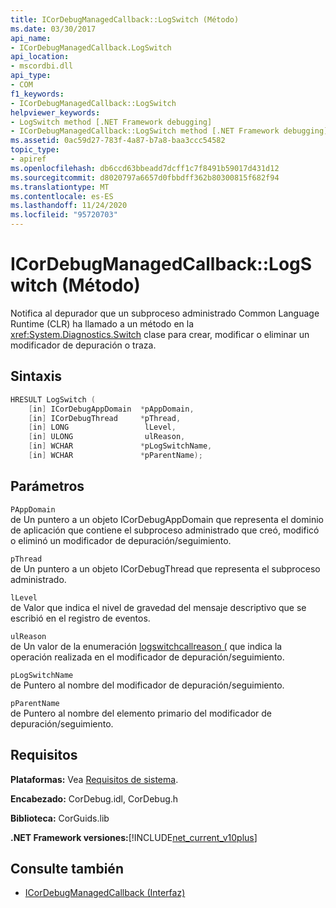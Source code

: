 ```yaml
---
title: ICorDebugManagedCallback::LogSwitch (Método)
ms.date: 03/30/2017
api_name:
- ICorDebugManagedCallback.LogSwitch
api_location:
- mscordbi.dll
api_type:
- COM
f1_keywords:
- ICorDebugManagedCallback::LogSwitch
helpviewer_keywords:
- LogSwitch method [.NET Framework debugging]
- ICorDebugManagedCallback::LogSwitch method [.NET Framework debugging]
ms.assetid: 0ac59d27-783f-4a87-b7a8-baa3ccc54582
topic_type:
- apiref
ms.openlocfilehash: db6ccd63bbeadd7dcff1c7f8491b59017d431d12
ms.sourcegitcommit: d8020797a6657d0fbbdff362b80300815f682f94
ms.translationtype: MT
ms.contentlocale: es-ES
ms.lasthandoff: 11/24/2020
ms.locfileid: "95720703"
---
```

# <a name="icordebugmanagedcallbacklogswitch-method"></a>ICorDebugManagedCallback::LogSwitch (Método)

Notifica al depurador que un subproceso administrado Common Language Runtime (CLR) ha llamado a un método en la <xref:System.Diagnostics.Switch> clase para crear, modificar o eliminar un modificador de depuración o traza.  
  
## <a name="syntax"></a>Sintaxis  
  
```cpp  
HRESULT LogSwitch (  
    [in] ICorDebugAppDomain  *pAppDomain,  
    [in] ICorDebugThread     *pThread,  
    [in] LONG                 lLevel,  
    [in] ULONG                ulReason,  
    [in] WCHAR               *pLogSwitchName,  
    [in] WCHAR               *pParentName);  
```  
  
## <a name="parameters"></a>Parámetros  

 `PAppDomain`  
 de Un puntero a un objeto ICorDebugAppDomain que representa el dominio de aplicación que contiene el subproceso administrado que creó, modificó o eliminó un modificador de depuración/seguimiento.  
  
 `pThread`  
 de Un puntero a un objeto ICorDebugThread que representa el subproceso administrado.  
  
 `lLevel`  
 de Valor que indica el nivel de gravedad del mensaje descriptivo que se escribió en el registro de eventos.  
  
 `ulReason`  
 de Un valor de la enumeración [logswitchcallreason (](logswitchcallreason-enumeration.md) que indica la operación realizada en el modificador de depuración/seguimiento.  
  
 `pLogSwitchName`  
 de Puntero al nombre del modificador de depuración/seguimiento.  
  
 `pParentName`  
 de Puntero al nombre del elemento primario del modificador de depuración/seguimiento.  
  
## <a name="requirements"></a>Requisitos  

 **Plataformas:** Vea [Requisitos de sistema](../../get-started/system-requirements.md).  
  
 **Encabezado:** CorDebug.idl, CorDebug.h  
  
 **Biblioteca:** CorGuids.lib  
  
 **.NET Framework versiones:**[!INCLUDE[net_current_v10plus](../../../../includes/net-current-v10plus-md.md)]  
  
## <a name="see-also"></a>Consulte también

- [ICorDebugManagedCallback (Interfaz)](icordebugmanagedcallback-interface.md)
